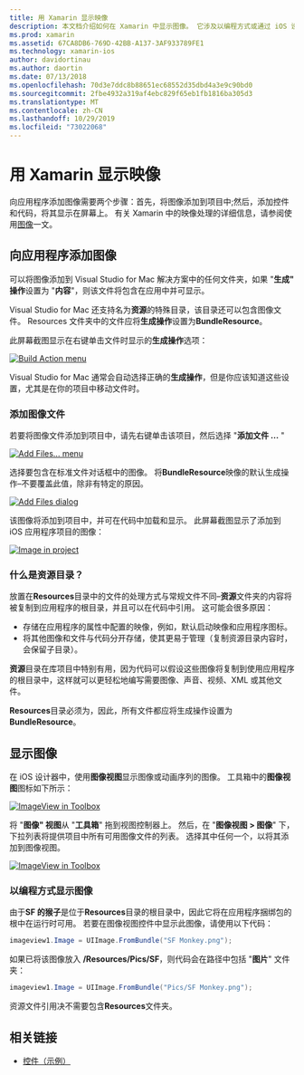 ```yaml
---
title: 用 Xamarin 显示映像
description: 本文档介绍如何在 Xamarin 中显示图像。 它涉及以编程方式或通过 iOS 设计器将图像添加到应用。
ms.prod: xamarin
ms.assetid: 67CA8DB6-769D-42BB-A137-3AF933789FE1
ms.technology: xamarin-ios
author: davidortinau
ms.author: daortin
ms.date: 07/13/2018
ms.openlocfilehash: 70d3e7ddc8b88651ec68552d35dbd4a3e9c90bd0
ms.sourcegitcommit: 2fbe4932a319af4ebc829f65eb1fb1816ba305d3
ms.translationtype: MT
ms.contentlocale: zh-CN
ms.lasthandoff: 10/29/2019
ms.locfileid: "73022068"
---
```

# <a name="displaying-images-with-xamarinios"></a>用 Xamarin 显示映像

向应用程序添加图像需要两个步骤：首先，将图像添加到项目中;然后，添加控件和代码，将其显示在屏幕上。 有关 Xamarin 中的映像处理的详细信息，请参阅使用[图像](~/ios/app-fundamentals/images-icons/index.md)一文。

## <a name="adding-images-to-your-app"></a>向应用程序添加图像

可以将图像添加到 Visual Studio for Mac 解决方案中的任何文件夹，如果 "**生成" 操作**设置为 "**内容**"，则该文件将包含在应用中并可显示。

Visual Studio for Mac 还支持名为**资源**的特殊目录，该目录还可以包含图像文件。 Resources 文件夹中的文件应将**生成操作**设置为**BundleResource**。

此屏幕截图显示在右键单击文件时显示的**生成操作**选项：

 [![](image-images/image30a.png "Build Action menu")](image-images/image30a.png#lightbox)

Visual Studio for Mac 通常会自动选择正确的**生成操作**，但是你应该知道这些设置，尤其是在你的项目中移动文件时。

### <a name="adding-an-image-file"></a>添加图像文件

若要将图像文件添加到项目中，请先右键单击该项目，然后选择 "**添加文件 ...** "

 [![](image-images/image31a.png "Add Files... menu")](image-images/image31a.png#lightbox)

选择要包含在标准文件对话框中的图像。 将**BundleResource**映像的默认生成操作–不要覆盖此值，除非有特定的原因。

 [![](image-images/image32a.png "Add Files dialog")](image-images/image32a.png#lightbox)

该图像将添加到项目中，并可在代码中加载和显示。 此屏幕截图显示了添加到 iOS 应用程序项目的图像：

 [![](image-images/image33a.png "Image in project")](image-images/image33a.png#lightbox)

### <a name="what-is-the-resources-directory"></a>什么是资源目录？

放置在**Resources**目录中的文件的处理方式与常规文件不同–**资源**文件夹的内容将被复制到应用程序的根目录，并且可以在代码中引用。 这可能会很多原因：

- 存储在应用程序的属性中配置的映像，例如，默认启动映像和应用程序图标。
- 将其他图像和文件与代码分开存储，使其更易于管理（复制资源目录内容时，会保留子目录）。

**资源**目录在库项目中特别有用，因为代码可以假设这些图像将复制到使用应用程序的根目录中，这样就可以更轻松地编写需要图像、声音、视频、XML 或其他文件。

**Resources**目录必须为，因此，所有文件都应将生成操作设置为**BundleResource**。

## <a name="displaying-the-image"></a>显示图像

在 iOS 设计器中，使用**图像视图**显示图像或动画序列的图像。 工具箱中的**图像视图**图标如下所示：

 [![](image-images/image35a.png "ImageView in Toolbox")](image-images/image35.png#lightbox)

将 "**图像" 视图**从 "**工具箱**" 拖到视图控制器上。 然后，在 "**图像视图 > 图像**" 下，下拉列表将提供项目中所有可用图像文件的列表。 选择其中任何一个，以将其添加到图像视图。

 [![](image-images/image36a.png "ImageView in Toolbox")](image-images/image36.png#lightbox)

### <a name="displaying-the-image-programmatically"></a>以编程方式显示图像

由于**SF 的猴子**是位于**Resources**目录的根目录中，因此它将在应用程序捆绑包的根中在运行时可用。 若要在图像视图控件中显示此图像，请使用以下代码：

```csharp
imageview1.Image = UIImage.FromBundle("SF Monkey.png");
```

如果已将该图像放入 **/Resources/Pics/SF**，则代码会在路径中包括 "**图片**" 文件夹：

```csharp
imageview1.Image = UIImage.FromBundle("Pics/SF Monkey.png");
```

资源文件引用决不需要包含**Resources**文件夹。

## <a name="related-links"></a>相关链接

- [控件（示例）](https://docs.microsoft.com/samples/xamarin/ios-samples/controls)
